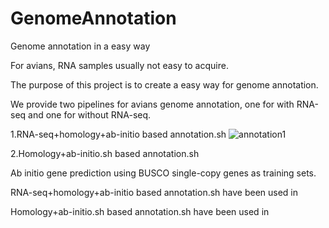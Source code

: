 # GenomeAnnotation
Genome annotation in a easy way

For avians, RNA samples usually not easy to acquire. 

The purpose of this project is to create a easy way for genome annotation.

We provide two pipelines for avians genome annotation, one for with RNA-seq and one for without RNA-seq.


1.RNA-seq+homology+ab-initio based annotation.sh
![annotation1](https://user-images.githubusercontent.com/57522086/180604868-19489cc6-d8c4-4b64-a885-8e0fca3e33b9.png)


2.Homology+ab-initio.sh based annotation.sh

Ab initio gene prediction using BUSCO single-copy genes as training sets. 

RNA-seq+homology+ab-initio based annotation.sh have been used in 


Homology+ab-initio.sh based annotation.sh have been used in 


